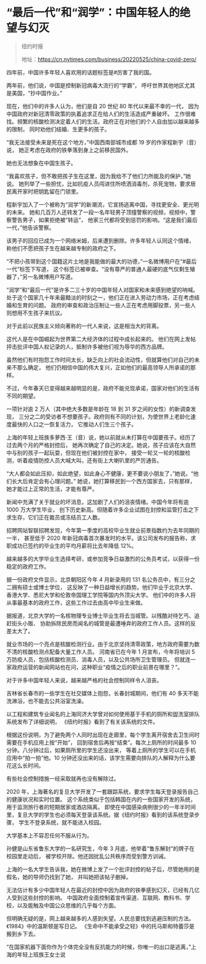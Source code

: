 # “最后一代”和“润学”：中国年轻人的绝望与幻灭

> 纽约时报
>
> 地址：<https://cn.nytimes.com/business/20220525/china-covid-zero/>

四年前，中国许多年轻人喜欢用的话题标签是#厉害了我的国。

两年前，他们说，中国是控制新冠病毒大流行的“学霸”，
呼吁世界其他地区尤其是美国，“抄中国作业。”

现在，他们中的许多人认为，他们是自 20 世纪 80 年代以来最不幸的一代，
因为中国政府对新冠清零政策的执着追求正在给人们的生活造成严重破坏。
工作很难找。频繁的核酸检测决定着人们的生活。政府正在对他们的个人自由加以越来越多的限制，
同时劝他们结婚、生更多的孩子。

“我无法接受未来是死在这个地方，”中国西南部城市成都 19 岁的作家程新宇（音）说，
她正考虑在政府的铁拳落到身上之前移民国外。

她也无法想象在中国生孩子。

“我喜欢孩子，但不敢把孩子生在这里，因为我给不了他们力所能及的保护，”她说。
她列举了一些担忧，比如抗疫人员闯进住所喷洒消毒剂，杀死宠物，要求居民离开家时把钥匙留在门锁里。

程新宇加入了一个被称为“润学”的新潮流，它宣扬逃离中国，寻找更安全、更光明的未来。
她和几百万人还转发了一段一名年轻男子顶撞警察的视频，视频中，警察警告男子，如果拒绝被“转运”，
他家三代都将受到惩罚的影响。“这是我们最后一代，”他告诉警察。

该男子的回应已成为一个网络米姆，后来遭到删除。许多年轻人认同这个情绪，
称他们不愿把孩子生在越来越专制的政府之下。

“不把小孩带到这个国籍这片土地是我能做的最大的功德，”一名微博用户在“#最后一代”标签下写道，
这个标签已被审查。“没有尊严的普通人最硬的底气仅剩生殖器了，”另一名微博用户写道。

“润学”和“最后一代”是许多二三十岁的中国年轻人对国家和未来感到绝望的呐喊。
处于这个国家几十年来最黯淡的时刻之一，他们正在进入劳动力市场，正在考虑结婚和生育的问题。
政府的审查和政治压制让一些人正在考虑用脚投票，另一些人则想用不生孩子来抗议。

对于此前以民族主义倾向著称的一代人来说，这是相当大的背离。

这代人是在中国崛起为世界第二大经济体的过程中成长起来的。
他们在网上发帖抨击批评中国人权记录的人，抵制许多被他们视为辱华的西方品牌。

虽然他们有时抱怨工作时间太长，缺乏向上的社会流动性，但就算他们对自己的未来不那么确定，
他们仍相信中国的伟大复兴，正如他们的最高领导人所承诺的那样。

不过，今年春天已变得越来越明显的是，政府不能兑现承诺，国家对他们的生活有不同的期望。

一项针对逾 2 万人（其中绝大多数是年龄在 18 到 31 岁之间的女性）的新调查发现，
三分之二的受访者不想要孩子。政府则有不同的计划，为使世界上老龄化速度最快的人口之一恢复活力，
它推动人们生三个孩子。

上海的年轻上班族多萝西·王（音）说，她以前就从未打算在中国要孩子。经历了过去两个月的严格封控后，
她再次确定了自己的决定。她说，孩子应该在大自然中与别的孩子一起玩耍，但现在他们被封控在家中，
接受一轮又一轮的核酸检测，听着疫情防控人员大喊大叫，还有街上大喇叭里的严厉通告。

“大人都会如此压抑，如此绝望，如此身心不健康，更不要说小朋友了，”她说。“他们长大后肯定会有心理问题。”
她说，她打算移民到一个西方国家去，只有那样，她才能过上正常的生活，才能有尊严。

新闻中充满了关于就业的坏消息，这加剧了人们的沮丧情绪。中国今年将有逾 1000 万大学生毕业，
创下历史新高。但随着许多企业试图在封控和监管打击之下求生存，它们正在裁员或冻结员工人数。

招聘网站智联招聘发现，今年第一季度的高校毕业生就业前景指数约为去年同期的一半，
甚至低于 2020 年新冠病毒首次暴发时的水平。该公司发布的报告称，求职成功已签约的毕业生的平均月薪将比去年降低 12%。

越来越多的大学毕业生选择考研，或参加竞争日益激烈的公务员考试，以获得一份稳定的政府工作。

据一份政府文件显示，北京朝阳区今年 4 月新录用的 131 名公务员中，有三分之二拥有硕士或博士学位，
这反映了一种日益增长的趋势。他们毕业于北京大学、香港大学、悉尼大学和伦敦帝国理工学院等国内外顶尖大学。
他们中的许多人将从事最基本的政府工作，这些工作过去由高中毕业生来做。

据报道，北京大学的一名核物理专业博士毕业生将去当城管。以残酷对待乞丐、追赶街头小贩、
协助拆除民房而闻名的城管是最遭唾弃的政府工作人员。这样的反差太大了。

就业市场的一个亮点是核酸检测行业。由于北京坚持清零政策，地方政府需要为数不清的核酸检测点配备大量工作人员。
河南省已在今年 1 月宣布，今年将培训 5 万防疫人员，包括核酸检测员、消毒人员，以及公共场所卫生管理员。
但就连一家政府运营的新闻网站也在问，这种职业“疫情之后的职业前景在哪里？”。

对于许多中国年轻人来说，越来越严格的社会控制同样令人沮丧。

吉林省长春市的一些学生在社交媒体上抱怨，长春封城期间，他们有 40 多天不能洗淋浴，也不能去公共浴室洗澡。

以工程和建筑专业闻名的上海同济大学曾对如何使用基于手机的厕所和盥洗室排队系统发布了详细说明，
《纽约时报》看到了有关该系统的文件。

根据这份说明，为了避免两个人同时出现在走廊里，每个学生离开宿舍去卫生间时需要在手机应用上按“开始”，
回到宿舍后再按“结束”。每次上厕所的时间最多 10 分钟。八分钟过后，如果厕所里的学生还没出来，
等着上厕所的学生可以在手机应用中“拍一拍”他。10 分钟还没出来的话，该学生需要向排队的人解释为什么要花这么长时间。

有些社会控制措施一经采取就再也没有解除过。

2020 年，上海著名的复旦大学开发了一套跟踪系统，要求学生每天登录报告自己的健康状况和实时位置。
这个系统类似于包括韩国在内的一些国家开发的系统，用于监测旅行者的短期居家或酒店隔离。
即使在中国感染病例很少的一年半时间里，复旦大学的学生也必须每天登录该系统。据《纽约时报》看到的该系统登录步骤，
学生不登录系统，就不能进入校园。

大学基本上不容忍任何不服从行为。

孙健是山东省鲁东大学的一名研究生，今年 3 月底，他举着“鲁东解封”的牌子在校园里走动后，
被学校开除。他还因扰乱公共秩序而受到警方训诫。

上海的一名大学生告诉我，她在微博上发了一个批评封控的帖子后，尽管她用的是假名，她的导师仍找到了她，
并叫她把该帖子删掉。

无法估计有多少中国年轻人在最近的封控中因为政府的铁拳感到幻灭，已经有几亿人受到这些封控的影响。
中国政府全面控制着宣传渠道、互联网、教科书、学校，以及能触及中国公众思维的几乎每个方面。

但明确无疑的是，网上越来越多的人感到失望。人民总要找到逃避压制的方法。《1984》中的温斯顿是写日记。
《生命中不能承受之轻》中的托马斯和特蕾莎是搬到乡下去。

“在国家机器下面你作为个体完全没有反抗能力的时候，你唯一的出口是逃离，”上海的年轻上班族王女士说
